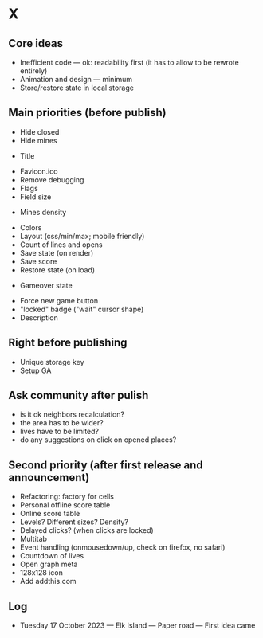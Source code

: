 # X

## Core ideas

- Inefficient code — ok: readability first (it has to allow to be rewrote entirely)
- Animation and design — minimum
- Store/restore state in local storage

## Main priorities (before publish)

+ Hide closed
+ Hide mines
- Title
+ Favicon.ico
+ Remove debugging
+ Flags
+ Field size
- Mines density
+ Colors
+ Layout (css/min/max; mobile friendly)
+ Count of lines and opens
+ Save state (on render)
+ Save score
+ Restore state (on load)
- Gameover state
+ Force new game button
+ "locked" badge ("wait" cursor shape)
+ Description

## Right before publishing

- Unique storage key
- Setup GA

## Ask community after pulish

- is it ok neighbors recalculation?
- the area has to be wider?
- lives have to be limited?
- do any suggestions on click on opened places?

## Second priority (after first release and announcement)

- Refactoring: factory for cells
- Personal offline score table
- Online score table
- Levels? Different sizes? Density?
- Delayed clicks? (when clicks are locked)
- Multitab
- Event handling (onmousedown/up, check on firefox, no safari)
- Countdown of lives
- Open graph meta
- 128x128 icon
- Add addthis.com

## Log

- Tuesday 17 October 2023 — Elk Island — Paper road — First idea came
